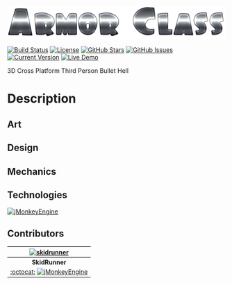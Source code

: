 [![GameTitle](https://raw.githubusercontent.com/SkidRunner/Armor-Class/master/docs/images/GameTitle.png)](https://skidrunner.github.io/Armor-Class/)

[![Build Status](https://travis-ci.org/SkidRunner/Armor-Class.svg?branch=master)](https://travis-ci.org/SkidRunner/Armor-Class) [![License](https://img.shields.io/badge/License-BSD%203--Clause-blue.svg)](https://opensource.org/licenses/BSD-3-Clause) [![GitHub Stars](https://img.shields.io/github/stars/SkidRunner/Armor-Class.svg)](https://github.com/SkidRunner/Armor-Class/stargazers)
[![GitHub Issues](https://img.shields.io/github/issues/SkidRunner/Armor-Class.svg)](https://github.com/SkidRunner/Armor-Class/issues) [![Current Version](https://img.shields.io/badge/version-1.0.0-green.svg)](https://github.com/SkidRunner/Armor-Class) [![Live Demo](https://img.shields.io/badge/demo-online-red.svg)]()

3D Cross Platform Third Person Bullet Hell

# Description

## Art

## Design

## Mechanics

## Technologies
[![jMonkeyEngine](https://hub.jmonkeyengine.org/uploads/default/1252/91fcc91347189c84.png)](https://hub.jmonkeyengine.org/)

## Contributors

| [![skidrunner](https://github.com/skidrunner.png?size=100)](https://hub.jmonkeyengine.org/users/skidrunner) |
|:---:|
| **SkidRunner** |
| [:octocat:](https://github.com/skidrunner) [![jMonkeyEngine](https://avatars0.githubusercontent.com/u/1562906?v=3&s=20)](https://hub.jmonkeyengine.org/users/skidrunner) |
